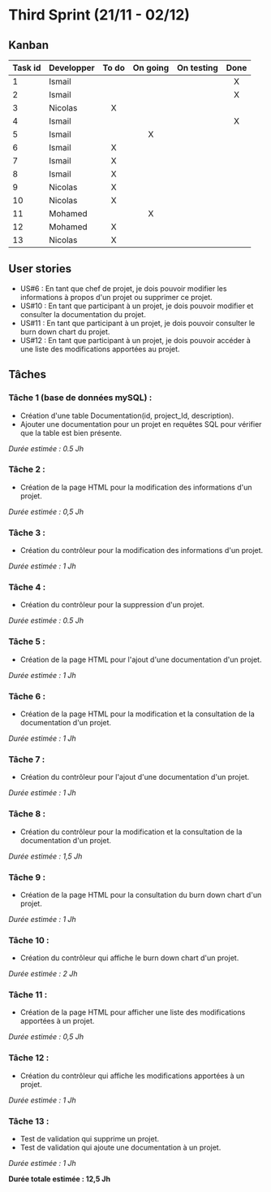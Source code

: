 # Third Sprint (21/11 - 02/12)

## Kanban
|Task id | Developper | To do | On going | On testing | Done |
| ---------- | ---------- | :-----: | :--------: | :----------: | :----: |
| 1 | Ismail | | | | X |
| 2 | Ismail | | | | X |
| 3 | Nicolas| X| | | |
| 4 | Ismail | | | | X|
| 5 | Ismail | | X| | |
| 6 | Ismail |X| | | |
| 7 | Ismail |X| | | |
| 8 | Ismail |X| | | |
| 9 | Nicolas | X| | | |
| 10 | Nicolas  | X | | | |
| 11 | Mohamed |  | X | | |
| 12 | Mohamed | X | | | |
| 13 | Nicolas | X | | | |

## User stories
* US#6  : En tant que chef de projet, je dois pouvoir modifier les informations à propos d'un projet ou supprimer ce projet.
* US#10 : En tant que participant à un projet, je dois pouvoir modifier et consulter la documentation du projet.
* US#11 : En tant que participant à un projet, je dois pouvoir consulter le burn down chart du projet.
* US#12 : En tant que participant à un projet, je dois pouvoir accéder à une liste des modifications apportées au projet.

## Tâches
### Tâche 1 (base de données mySQL) :
* Création d'une table Documentation(id, project_Id, description). 
* Ajouter une documentation pour un projet en requêtes SQL pour vérifier que la table est bien présente. 

*Durée estimée : 0.5 Jh*

### Tâche 2 :
* Création de la page HTML pour la modification des informations d'un projet.

*Durée estimée : 0,5 Jh*

### Tâche 3 :
* Création du contrôleur pour la modification des informations d'un projet.

*Durée estimée : 1 Jh*

### Tâche 4 :
* Création du contrôleur pour la suppression d'un projet.

*Durée estimée : 0.5 Jh*

### Tâche 5 :
* Création de la page HTML pour l'ajout d'une documentation d'un projet.

*Durée estimée : 1 Jh*

### Tâche 6 :
* Création de la page HTML pour la modification et la consultation de la documentation d'un projet.

*Durée estimée : 1 Jh*

### Tâche 7 :
* Création du contrôleur pour l'ajout d'une documentation d'un projet.

*Durée estimée : 1 Jh*

### Tâche 8 :
* Création du contrôleur pour la modification et la consultation de la documentation d'un projet.

*Durée estimée : 1,5 Jh*

### Tâche 9 :
* Création de la page HTML pour la consultation du burn down chart d'un projet.

*Durée estimée : 1 Jh*

### Tâche 10 :
* Création du contrôleur qui affiche le burn down chart d'un projet.

*Durée estimée : 2 Jh*

### Tâche 11 :
* Création de la page HTML pour afficher une liste des modifications apportées à un projet.

*Durée estimée : 0,5 Jh*


### Tâche 12 :
* Création du contrôleur qui affiche les modifications apportées à un projet.

*Durée estimée : 1 Jh*

### Tâche 13 :
* Test de validation qui supprime un projet.
* Test de validation qui ajoute une documentation à un projet.


*Durée estimée : 1 Jh*


**Durée totale estimée : 12,5 Jh**
